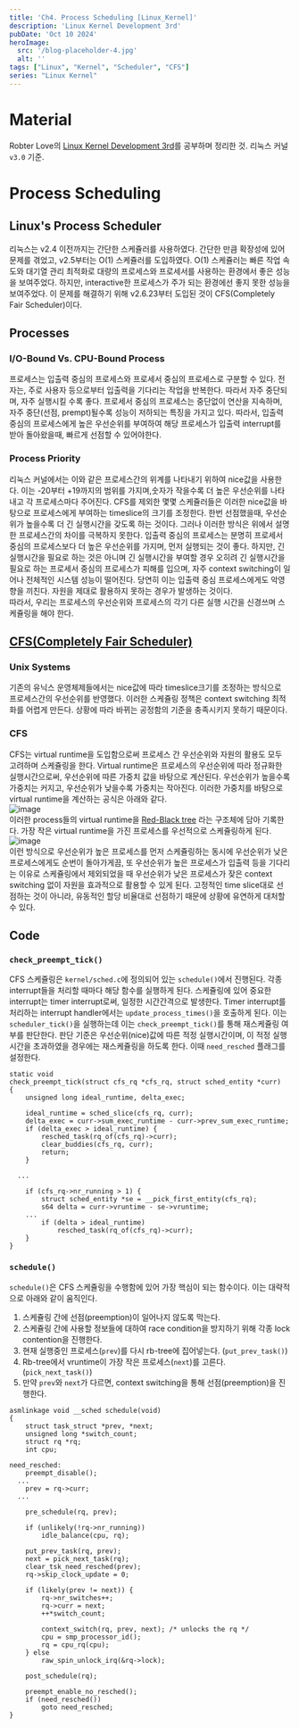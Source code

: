 ```yaml
---
title: 'Ch4. Process Scheduling [Linux_Kernel]'
description: 'Linux Kernel Development 3rd'
pubDate: 'Oct 10 2024'
heroImage: 
  src: '/blog-placeholder-4.jpg'
  alt: ''
tags: ["Linux", "Kernel", "Scheduler", "CFS"]
series: "Linux Kernel"
---
```


# Material
Robter Love의 [Linux Kernel Development 3rd](https://www.amazon.com/Linux-Kernel-Development-Robert-Love/dp/0672329468)를 공부하며 정리한 것. 리눅스 커널 `v3.0` 기준.

# Process Scheduling
## Linux's Process Scheduler
리눅스는 v2.4 이전까지는 간단한 스케쥴러를 사용하였다. 간단한 만큼 확장성에 있어 문제를 겪었고, v2.5부터는 O(1) 스케쥴러를 도입하였다. 
O(1) 스케쥴러는 빠른 작업 속도와 대기열 관리 최적화로 대량의 프로세스와 프로세서를 사용하는 환경에서 좋은 성능을 보여주었다. 
하지만, interactive한 프로세스가 주가 되는 환경에선 좋지 못한 성능을 보여주었다. 이 문제를 해결하기 위해 v2.6.23부터 도입된 것이 CFS(Completely Fair Scheduler)이다.
## Processes
### I/O-Bound Vs. CPU-Bound Process
프로세스는 입출력 중심의 프로세스와 프로세서 중심의 프로세스로 구분할 수 있다. 전자는, 주로 사용자 등으로부터 입출력을 기다리는 작업을 반복한다. 따라서 자주 중단되며, 자주 실행시킬 수록 좋다. 
프로세서 중심의 프로세스는 중단없이 연산을 지속하며, 자주 중단(선점, prempt)될수록 성능이 저하되는 특징을 가지고 있다. 따라서, 입출력 중심의 프로세스에게 높은 우선순위를 부여하여 해당 프로세스가 입출력 interrupt를 받아 돌아왔을때,
빠르게 선점할 수 있어야한다.
### Process Priority
리눅스 커널에서는 이와 같은 프로세스간의 위계를 나타내기 위하여 nice값을 사용한다. 이는 -20부터 +19까지의 범위를 가지며,숫자가 작을수록 더 높은 우선순위를 나타내고 각 프로세스마다 주어진다. 
CFS를 제외한 몇몇 스케쥴러들은 이러한 nice값을 바탕으로 프로세스에게 부여하는 timeslice의 크기를 조정한다. 한번 선점했을때, 우선순위가 높을수록 더 긴 실행시간을 갖도록 하는 것이다.
그러나 이러한 방식은 위에서 설명한 프로세스간의 차이를 극복하지 못한다. 입출력 중심의 프로세스는 분명히 프로세서 중심의 프로세스보다 더 높은 우선순위를 가지며, 먼저 실행되는 것이 좋다.
하지만, 긴 실행시간을 필요로 하는 것은 아니며 긴 실행시간을 부여할 경우 오히려 긴 실행시간을 필요로 하는 프로세서 중심의 프로세스가 피해를 입으며, 자주 context switching이 일어나 전체적인 시스템 성능이 떨어진다.
당연히 이는 입출력 중심 프로세스에게도 악영향을 끼친다. 자원을 제대로 활용하지 못하는 경우가 발생하는 것이다.</br>
따라서, 우리는 프로세스의 우선순위와 프로세스의 각기 다른 실행 시간을 신경쓰며 스케쥴링을 해야 한다.

## [CFS(Completely Fair Scheduler)](https://docs.kernel.org/scheduler/sched-design-CFS.html)
### Unix Systems
기존의 유닉스 운영체제들에서는 nice값에 따라 timeslice크기를 조정하는 방식으로 프로세스간의 우선순위를 반영했다. 
이러한 스케쥴링 정책은 context switching 최적화를 어렵게 만든다. 상황에 따라 바뀌는 공정함의 기준을 충족시키지 못하기 때문이다.
### CFS
CFS는 virtual runtime을 도입함으로써 프로세스 간 우선순위와 자원의 활용도 모두 고려하며 스케쥴링을 한다. 
Virtual runtime은 프로세스의 우선순위에 따라 정규화한 실행시간으로써, 우선순위에 따른 가중치 값을 바탕으로 계산된다.
우선순위가 높을수록 가중치는 커지고, 우선순위가 낮을수록 가중치는 작아진다. 이러한 가중치를 바탕으로 virtual runtime을 계산하는 공식은 아래와 같다.</br>
![image](https://github.com/user-attachments/assets/12de9922-3f0e-4d24-a0e3-bb0aa65bae5a)</br>
이러한 process들의 virtual runtime을 [Red-Black tree](https://en.wikipedia.org/wiki/Red%E2%80%93black_tree) 라는 구조체에 담아 기록한다.
가장 작은 virtual runtime을 가진 프로세스를 우선적으로 스케쥴링하게 된다.</br>
![image](https://github.com/user-attachments/assets/3749db91-3165-436c-8e28-c82c1bc7c8e2)</br>
이런 방식으로 우선순위가 높은 프로세스를 먼저 스케쥴링하는 동시에 우선순위가 낮은 프로세스에게도 순번이 돌아가게끔, 
또 우선순위가 높은 프로세스가 입출력 등을 기다리는 이유로 스케쥴링에서 제외되었을 때 우선순위가 낮은 프로세스가 잦은 context switching 없이
자원을 효과적으로 활용할 수 있게 된다. 고정적인 time slice대로 선점하는 것이 아니라, 유동적인 할당 비율대로 선점하기 때문에 상황에 유연하게 대처할 수 있다.

## Code
### `check_preempt_tick()`
CFS 스케쥴링은 `kernel/sched.c`에 정의되어 있는 `schedule()`에서 진행된다. 각종 interrupt들을 처리할 때마다 해당 함수를 실행하게 된다.
스케쥴링에 있어 중요한 interrupt는 timer interrupt로써, 일정한 시간간격으로 발생한다. Timer interrupt를 처리하는 interrupt handler에서는 `update_process_times()`을 호출하게 된다.
이는 `scheduler_tick()`을 실행하는데 이는 `check_preempt_tick()`를 통해 재스케쥴링 여부를 판단한다. 
판단 기준은 우선순위(nice)값에 따른 적정 실행시간이며, 이 적정 실행시간을 초과하였을 경우에는 재스케쥴링을 하도록 한다. 이때 `need_resched` 플래그를 설정한다.
```
static void
check_preempt_tick(struct cfs_rq *cfs_rq, struct sched_entity *curr)
{
	unsigned long ideal_runtime, delta_exec;

	ideal_runtime = sched_slice(cfs_rq, curr);
	delta_exec = curr->sum_exec_runtime - curr->prev_sum_exec_runtime;
	if (delta_exec > ideal_runtime) {
		resched_task(rq_of(cfs_rq)->curr);
		clear_buddies(cfs_rq, curr);
		return;
	}

  ...

	if (cfs_rq->nr_running > 1) {
		struct sched_entity *se = __pick_first_entity(cfs_rq);
		s64 delta = curr->vruntime - se->vruntime;
    ...
		if (delta > ideal_runtime)
			resched_task(rq_of(cfs_rq)->curr);
	}
}
```
### `schedule()`
`schedule()`은 CFS 스케쥴링을 수행함에 있어 가장 핵심이 되는 함수이다. 이는 대략적으로 아래와 같이 움직인다.</br>
1. 스케쥴링 간에 선점(preemption)이 일어나지 않도록 막는다.
2. 스케쥴링 간에 사용할 정보들에 대하여 race condition을 방지하기 위해 각종 lock contention을 진행한다.
3. 현재 실행중인 프로세스(`prev`)를 다시 rb-tree에 집어넣는다. (`put_prev_task()`)
4. Rb-tree에서 vruntime이 가장 작은 프로세스(`next`)를 고른다. (`pick_next_task()`)
5. 만약 `prev`와 `next`가 다르면, context switching을 통해 선점(preemption)을 진행한다.
```
asmlinkage void __sched schedule(void)
{
	struct task_struct *prev, *next;
	unsigned long *switch_count;
	struct rq *rq;
	int cpu;

need_resched:
	preempt_disable();
  ...
	prev = rq->curr;
  ...

	pre_schedule(rq, prev);

	if (unlikely(!rq->nr_running))
		idle_balance(cpu, rq);

	put_prev_task(rq, prev);
	next = pick_next_task(rq);
	clear_tsk_need_resched(prev);
	rq->skip_clock_update = 0;

	if (likely(prev != next)) {
		rq->nr_switches++;
		rq->curr = next;
		++*switch_count;

		context_switch(rq, prev, next); /* unlocks the rq */
		cpu = smp_processor_id();
		rq = cpu_rq(cpu);
	} else
		raw_spin_unlock_irq(&rq->lock);

	post_schedule(rq);

	preempt_enable_no_resched();
	if (need_resched())
		goto need_resched;
}
```
